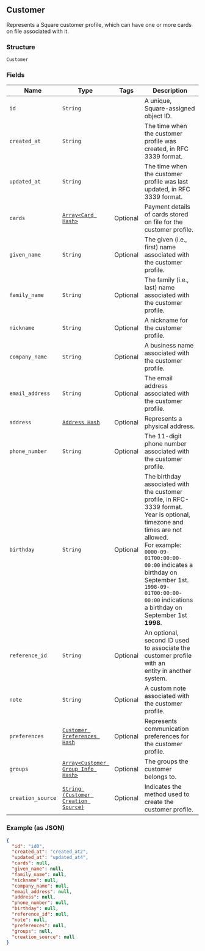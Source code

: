 ## Customer

Represents a Square customer profile, which can have one or more
cards on file associated with it.

### Structure

`Customer`

### Fields

| Name | Type | Tags | Description |
|  --- | --- | --- | --- |
| `id` | `String` |  | A unique, Square-assigned object ID. |
| `created_at` | `String` |  | The time when the customer profile was created, in RFC 3339 format. |
| `updated_at` | `String` |  | The time when the customer profile was last updated, in RFC 3339 format. |
| `cards` | [`Array<Card Hash>`](/doc/models/card.md) | Optional | Payment details of cards stored on file for the customer profile. |
| `given_name` | `String` | Optional | The given (i.e., first) name associated with the customer profile. |
| `family_name` | `String` | Optional | The family (i.e., last) name associated with the customer profile. |
| `nickname` | `String` | Optional | A nickname for the customer profile. |
| `company_name` | `String` | Optional | A business name associated with the customer profile. |
| `email_address` | `String` | Optional | The email address associated with the customer profile. |
| `address` | [`Address Hash`](/doc/models/address.md) | Optional | Represents a physical address. |
| `phone_number` | `String` | Optional | The 11-digit phone number associated with the customer profile. |
| `birthday` | `String` | Optional | The birthday associated with the customer profile, in RFC-3339 format.<br>Year is optional, timezone and times are not allowed.<br>For example: `0000-09-01T00:00:00-00:00` indicates a birthday on September 1st.<br>`1998-09-01T00:00:00-00:00` indications a birthday on September 1st __1998__. |
| `reference_id` | `String` | Optional | An optional, second ID used to associate the customer profile with an<br>entity in another system. |
| `note` | `String` | Optional | A custom note associated with the customer profile. |
| `preferences` | [`Customer Preferences Hash`]($m/CustomerPreferences) | Optional | Represents communication preferences for the customer profile. |
| `groups` | [`Array<Customer Group Info Hash>`]($m/CustomerGroupInfo) | Optional | The groups the customer belongs to. |
| `creation_source` | [`String (Customer Creation Source)`]($m/CustomerCreationSource) | Optional | Indicates the method used to create the customer profile. |

### Example (as JSON)

```json
{
  "id": "id0",
  "created_at": "created_at2",
  "updated_at": "updated_at4",
  "cards": null,
  "given_name": null,
  "family_name": null,
  "nickname": null,
  "company_name": null,
  "email_address": null,
  "address": null,
  "phone_number": null,
  "birthday": null,
  "reference_id": null,
  "note": null,
  "preferences": null,
  "groups": null,
  "creation_source": null
}
```

